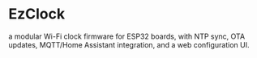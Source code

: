 # EzClock
a modular Wi-Fi clock firmware for ESP32 boards, with NTP sync, OTA updates, MQTT/Home Assistant integration, and a web configuration UI.
